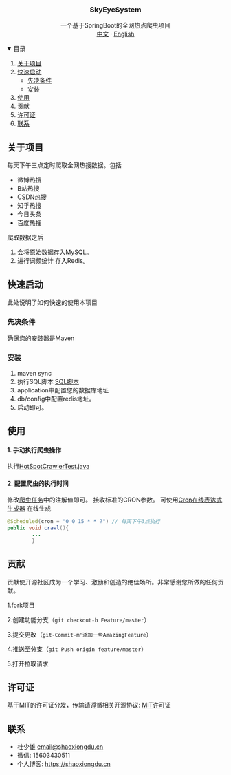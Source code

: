 <h3 align="center">SkyEyeSystem</h3>

  <p align="center">
     一个基于SpringBoot的全网热点爬虫项目
    <br />
    <a href="./README.md">中文</a>
    ·
    <a href="./README_en.md">English</a>
  </p>
<details open="open">
  <summary>目录</summary>
  <ol>
    <li>
      <a href="#关于项目">关于项目</a>
    </li>
    <li>
      <a href="#快速启动">快速启动</a>
      <ul>
        <li><a href="#先决条件">先决条件</a></li>
        <li><a href="#安装">安装</a></li>
      </ul>
    </li>
    <li><a href="#使用">使用</a></li>
    <li><a href="#贡献">贡献</a></li>
    <li><a href="#许可证">许可证</a></li>
    <li><a href="#联系">联系</a></li>
  </ol>
</details>

## 关于项目

每天下午三点定时爬取全网热搜数据。包括

- 微博热搜
- B站热搜
- CSDN热搜
- 知乎热搜
- 今日头条
- 百度热搜

爬取数据之后

1. 会将原始数据存入MySQL。
2. 进行词频统计 存入Redis。

## 快速启动

此处说明了如何快速的使用本项目

### 先决条件

确保您的安装器是Maven

### 安装

1. maven sync
2. 执行SQL脚本 [SQL脚本](src/main/resources/db/ddl.sql)
3. application中配置您的数据库地址
4. db/config中配置redis地址。
5. 启动即可。

## 使用

#### 1. 手动执行爬虫操作

执行[HotSpotCrawlerTest.java](src/test/java/cn/shoxiongdu/SkyEyeSystem/task/hotspot/crawl/BiliBiliCrawlerTest.java)

#### 2. 配置爬虫的执行时间

修改[爬虫任务](src/main/java/cn/shoxiongdu/SkyEyeSystem/task/hotspot/crawl/CrawlerTask.java)中的注解值即可。
接收标准的CRON参数。 可使用[Cron在线表达式生成器](http://cron.ciding.cc/) 在线生成

```java
@Scheduled(cron = "0 0 15 * * ?") // 每天下午3点执行
public void crawl(){
        ...
        }
```

## 贡献

贡献使开源社区成为一个学习、激励和创造的绝佳场所。非常感谢您所做的任何贡献。

1.fork项目

2.创建功能分支（`git checkout-b Feature/master`）

3.提交更改（`git-Commit-m'添加一些AmazingFeature`）

4.推送至分支（`git Push origin feature/master`）

5.打开拉取请求

## 许可证

基于MIT的许可证分发，传输请遵循相关开源协议: [MIT许可证](LICENSE )

## 联系

- 杜少雄 email@shaoxiongdu.cn
- 微信: 15603430511
- 个人博客: https://shaoxiongdu.cn
